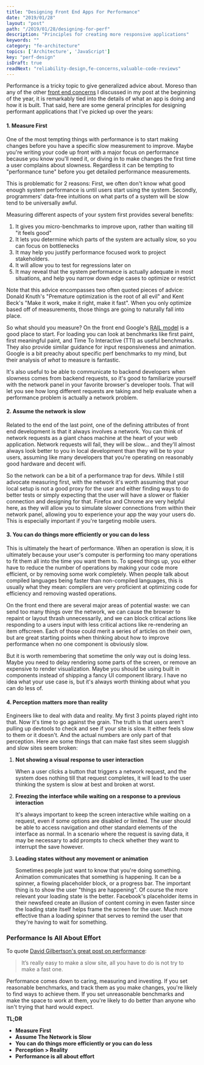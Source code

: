 ```yaml
---
title: "Designing Front End Apps For Performance"
date: "2019/01/28"
layout: "post"
path: "/2019/01/28/designing-for-perf"
description: "Principles for creating more responsive applications"
keywords: ""
category: "fe-architecture"
topics: ['Architecture', 'JavaScript']
key: "perf-design"
isDraft: true
readNext: "reliability-design,fe-concerns,valuable-code-reviews"
---
```


Performance is a tricky topic to give generalized advice about.  Moreso than any of the other [front end concerns](https://benmccormick.org/2019/01/07/the-concerns-of-fe-architecture/) I discussed in my post at the beginning of the year, it is remarkably tied into the details of what an app is doing and how it is built.  That said, here are some general principles for designing performant applications that I've picked up over the years:

#### 1. Measure First

One of the most tempting things with performance is to start making changes before you have a specific slow measurement to improve.  Maybe you're writing your code up front with a major focus on performance because you know you'll need it, or diving in to make changes the first time a user complains about slowness.  Regardless it can be tempting to "performance tune" before you get detailed performance measurements.

This is problematic for 2 reasons: First, we often don't know what good enough system performance is until users start using the system.  Secondly, programmers' data-free intuitions on what parts of a system will be slow tend to be universally awful.

Measuring different aspects of your system first provides several benefits:

1. It gives you micro-benchmarks to improve upon, rather than waiting till "it feels good"
2. It lets you determine which parts of the system are actually slow, so you can focus on bottlenecks
3. It may help you justify performance focused work to project stakeholders.
4. It will allow you to test for regressions later on
5. It may reveal that the system performance is actually adequate in most situations, and help you narrow down edge cases to optimize or restrict

Note that this advice encompasses two often quoted pieces of advice: Donald Knuth's "Premature optimization is the root of all evil" and Kent Beck's "Make it work, make it right, make it fast".  When you only optimize based off of measurements, those things are going to naturally fall into place.

So what should you measure? On the front end Google's [RAIL model](https://developers.google.com/web/fundamentals/performance/rail) is a good place to start.  For loading you can look at benchmarks like first paint, first meaningful paint, and Time To Interactive (TTI) as useful benchmarks. They also provide similar guidance for input responsiveness and animation. Google is a bit preachy about specific perf benchmarks to my mind, but their analysis of *what* to measure is fantastic.

It's also useful to be able to communicate to backend developers when slowness comes from backend requests, so it's good to familiarize yourself with the network panel in your favorite browser's developer tools.  That will let you see how long different requests are taking and help evaluate when a performance problem is actually a network problem.

#### 2. Assume the network is slow

Related to the end of the last point, one of the defining attributes of front end development is that it always involves a network.  You can think of network requests as a giant chaos machine at the heart of your web application.  Network requests will fail, they will be slow... and they'll almost always look better to you in local development than they will be to your users, assuming like many developers that you're operating on reasonably good hardware and decent wifi.

So the network can be a bit of a performance trap for devs.  While I still advocate measuring first, with the network it's worth assuming that your local setup is not a good proxy for the user and either finding ways to do better tests or simply expecting that the user will have a slower or flakier connection and designing for that.  Firefox and Chrome are very helpful here, as they will allow you to simulate slower connections from within their network panel, allowing you to experience your app the way your users do.  This is especially important if you're targeting mobile users.

#### 3. You can do things more efficiently or you can do less

This is ultimately the heart of performance.  When an operation is slow, it is ultimately because your user's computer is performing too many operations to fit them all into the time you want them to.  To speed things up, you either have to reduce the number of operations by making your code more efficient, or by removing some work completely.  When people talk about compiled languages being faster than non-compiled languages, this is usually what they mean: compilers are very proficient at optimizing code for efficiency and removing wasted operations.

On the front end there are several major areas of potential waste: we can send too many things over the network, we can cause the browser to repaint or layout thrash unnecessarily, and we can block critical actions like responding to a users input with less critical actions like re-rendering an item offscreen.  Each of those could merit a series of articles on their own, but are great starting points when thinking about how to improve performance when no one component is obviously slow.

But it is worth remembering that sometime the only way out is doing less. Maybe you need to delay rendering some parts of the screen, or remove an expensive to render visualization. Maybe you should be using built in components instead of shipping a fancy UI component library.  I have no idea what your use case is, but it's always worth thinking about what you can do less of.

#### 4. Perception matters more than reality

Engineers like to deal with data and reality.  My first 3 points played right into that.  Now it's time to go against the grain.  The truth is that users aren't pulling up devtools to check and see if your site is slow.  It either feels slow to them or it doesn't.  And the actual numbers are only part of that perception.  Here are some things that can make fast sites seem sluggish and slow sites seem broken:

1. **Not showing a visual response to user interaction**

	When a user clicks a button that triggers a network request, and the system does nothing till that request completes, it will lead to the user thinking the system is slow at best and broken at worst.

2. **Freezing the interface while waiting on a response to a previous interaction**

	It's always important to keep the screen interactive while waiting on a request, even if some options are disabled or limited.  The user should be able to access navigation and other standard elements of the interface as normal.  In a scenario where the request is saving data, it may be necessary to add prompts to check whether they want to interrupt the save however.

3. **Loading states without any movement or animation**

	Sometimes people just want to know that you're doing something.  Animation communicates that something is happening.  It can be a spinner, a flowing placeholder block, or a progress bar.  The important thing is to show the user "things are happening".  Of course the more relevant your loading state is the better.  Facebook's placeholder items in their newsfeed create an illusion of content coming in even faster since the loading state itself helps frame the screen for the user.  Much more effective than a loading spinner that serves to remind the user that they're having to wait for something.


### Performance Is All About Effort

To quote [David Gilbertson's great post on performance](https://hackernoon.com/10-things-i-learned-making-the-fastest-site-in-the-world-18a0e1cdf4a7):

> It’s really easy to make a slow site, all you have to do is not try to make a fast one.

Performance comes down to caring, measuring and investing.  If you set reasonable benchmarks, and track them as you make changes, you're likely to find ways to achieve them.  If you set unreasonable benchmarks and make the space to work at them, you're likely to do better than anyone who isn't trying that hard would expect.

**TL;DR**

- **Measure First**
- **Assume The Network is Slow**
- **You can do things more efficiently or you can do less**
- **Perception > Reality**
- **Performance is all about effort**

